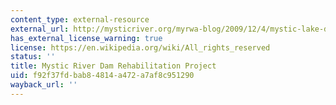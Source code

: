 ```yaml
---
content_type: external-resource
external_url: http://mysticriver.org/myrwa-blog/2009/12/4/mystic-lake-dam-rehabilitation-project.html
has_external_license_warning: true
license: https://en.wikipedia.org/wiki/All_rights_reserved
status: ''
title: Mystic River Dam Rehabilitation Project
uid: f92f37fd-bab8-4814-a472-a7af8c951290
wayback_url: ''
---
```

